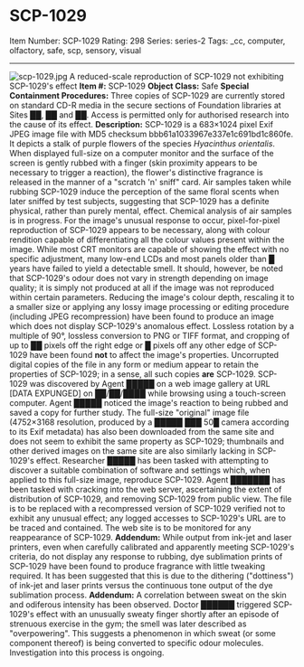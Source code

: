 # SCP-1029
Item Number: SCP-1029
Rating: 298
Series: series-2
Tags: _cc, computer, olfactory, safe, scp, sensory, visual

---

![scp-1029.jpg](https://scp-wiki.wdfiles.com/local--files/scp-1029/scp-1029.jpg)
A reduced-scale reproduction of SCP-1029 not exhibiting SCP-1029's effect
**Item #:** SCP-1029
**Object Class:** Safe
**Special Containment Procedures:** Three copies of SCP-1029 are currently stored on standard CD-R media in the secure sections of Foundation libraries at Sites ██, ██ and ██. Access is permitted only for authorised research into the cause of its effect.
**Description:** SCP-1029 is a 683×1024 pixel Exif JPEG image file with MD5 checksum bbb61a1033967e337e1c691bd1c860fe. It depicts a stalk of purple flowers of the species _Hyacinthus orientalis_. When displayed full-size on a computer monitor and the surface of the screen is gently rubbed with a finger (skin proximity appears to be necessary to trigger a reaction), the flower's distinctive fragrance is released in the manner of a "scratch 'n' sniff" card.
Air samples taken while rubbing SCP-1029 induce the perception of the same floral scents when later sniffed by test subjects, suggesting that SCP-1029 has a definite physical, rather than purely mental, effect. Chemical analysis of air samples is in progress.
For the image's unusual response to occur, pixel-for-pixel reproduction of SCP-1029 appears to be necessary, along with colour rendition capable of differentiating all the colour values present within the image. While most CRT monitors are capable of showing the effect with no specific adjustment, many low-end LCDs and most panels older than █ years have failed to yield a detectable smell. It should, however, be noted that SCP-1029's odour does not vary in strength depending on image quality; it is simply not produced at all if the image was not reproduced within certain parameters.
Reducing the image's colour depth, rescaling it to a smaller size or applying any lossy image processing or editing procedure (including JPEG recompression) have been found to produce an image which does not display SCP-1029's anomalous effect. Lossless rotation by a multiple of 90°, lossless conversion to PNG or TIFF format, and cropping of up to ██ pixels off the right edge or █ pixels off any other edge of SCP-1029 have been found **not** to affect the image's properties. Uncorrupted digital copies of the file in any form or medium appear to retain the properties of SCP-1029; in a sense, all such copies **are** SCP-1029.
SCP-1029 was discovered by Agent █████ on a web image gallery at URL [DATA EXPUNGED] on ██/██/████ while browsing using a touch-screen computer. Agent █████ noticed the image's reaction to being rubbed and saved a copy for further study. The full-size "original" image file (4752×3168 resolution, produced by a █████ ███ 50█ camera according to its Exif metadata) has also been downloaded from the same site and does not seem to exhibit the same property as SCP-1029; thumbnails and other derived images on the same site are also similarly lacking in SCP-1029's effect.
Researcher █████ has been tasked with attempting to discover a suitable combination of software and settings which, when applied to this full-size image, reproduce SCP-1029.
Agent ███████ has been tasked with cracking into the web server, ascertaining the extent of distribution of SCP-1029, and removing SCP-1029 from public view. The file is to be replaced with a recompressed version of SCP-1029 verified not to exhibit any unusual effect; any logged accesses to SCP-1029's URL are to be traced and contained. The web site is to be monitored for any reappearance of SCP-1029.
**Addendum:** While output from ink-jet and laser printers, even when carefully calibrated and apparently meeting SCP-1029's criteria, do not display any response to rubbing, dye sublimation prints of SCP-1029 have been found to produce fragrance with little tweaking required. It has been suggested that this is due to the dithering ("dottiness") of ink-jet and laser prints versus the continuous tone output of the dye sublimation process.
**Addendum:** A correlation between sweat on the skin and odiferous intensity has been observed. Doctor ██████ triggered SCP-1029's effect with an unusually sweaty finger shortly after an episode of strenuous exercise in the gym; the smell was later described as "overpowering". This suggests a phenomenon in which sweat (or some component thereof) is being converted to specific odour molecules. Investigation into this process is ongoing.